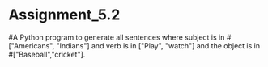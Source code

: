 # Assignment_5.2
#A Python program to generate all sentences where subject is in
#["Americans", "Indians"] and verb is in ["Play", "watch"] and the object is in
#["Baseball","cricket"].
